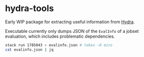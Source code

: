 # hydra-tools

Early WIP package for extracting useful information from [Hydra](https://hydra.nixos.org).

Executable currently only dumps JSON of the `EvalInfo` of a jobset evaluation, which includes problematic dependencies.
```bash
stack run 1785043 > evalinfo.json # takes ~8 mins
cat evalinfo.json | jq
```

